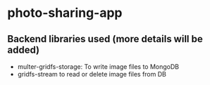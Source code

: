 # photo-sharing-app

## Backend libraries used (more details will be added)
* multer-gridfs-storage: To write image files to MongoDB
* gridfs-stream to read or delete image files from DB